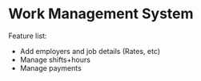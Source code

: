 # Work Management System

Feature list:

 * Add employers and job details (Rates, etc)
 * Manage shifts+hours
 * Manage payments
